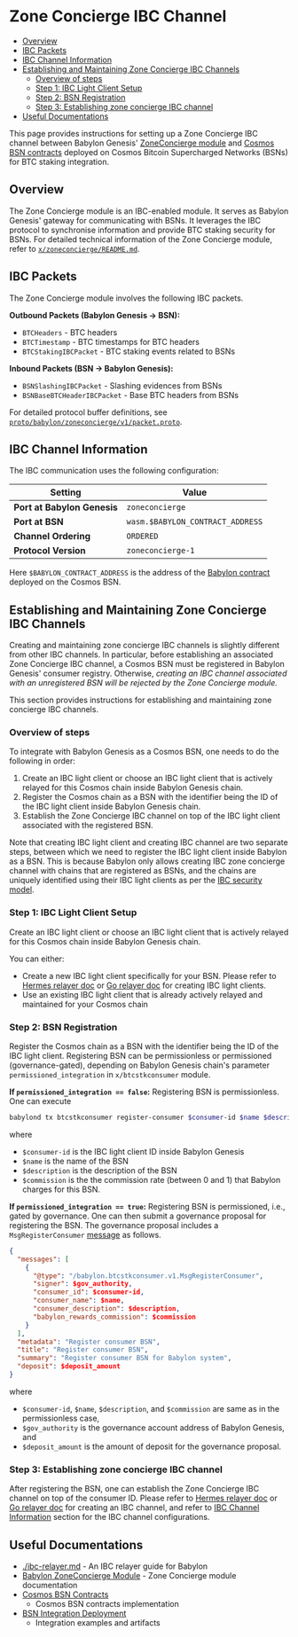 # Zone Concierge IBC Channel

- [Overview](#overview)
- [IBC Packets](#ibc-packets)
- [IBC Channel Information](#ibc-channel-information)
- [Establishing and Maintaining Zone Concierge IBC Channels](#establishing-and-maintaining-zone-concierge-ibc-channels)
  - [Overview of steps](#overview-of-steps)
  - [Step 1: IBC Light Client Setup](#step-1-ibc-light-client-setup)
  - [Step 2: BSN Registration](#step-2-bsn-registration)
  - [Step 3: Establishing zone concierge IBC channel](#step-3-establishing-zone-concierge-ibc-channel)
- [Useful Documentations](#useful-documentations)

This page provides instructions for setting up a Zone Concierge IBC channel
between Babylon Genesis' [ZoneConcierge module](../x/zoneconcierge/) and [Cosmos
BSN contracts](https://github.com/babylonlabs-io/cosmos-bsn-contracts) deployed
on Cosmos Bitcoin Supercharged Networks (BSNs) for BTC staking integration.

## Overview

The Zone Concierge module is an IBC-enabled module. It serves as Babylon
Genesis' gateway for communicating with BSNs. It leverages the IBC protocol to
synchronise information and provide BTC staking security for BSNs. For detailed
technical information of the Zone Concierge module, refer to
[`x/zoneconcierge/README.md`](../x/zoneconcierge/README.md).

## IBC Packets

The Zone Concierge module involves the following IBC packets.

**Outbound Packets (Babylon Genesis → BSN):**

- `BTCHeaders` - BTC headers
- `BTCTimestamp` - BTC timestamps for BTC headers
- `BTCStakingIBCPacket` - BTC staking events related to BSNs

**Inbound Packets (BSN → Babylon Genesis):**

- `BSNSlashingIBCPacket` - Slashing evidences from BSNs
- `BSNBaseBTCHeaderIBCPacket` - Base BTC headers from BSNs

For detailed protocol buffer definitions, see
[`proto/babylon/zoneconcierge/v1/packet.proto`](../proto/babylon/zoneconcierge/v1/packet.proto).

## IBC Channel Information

The IBC communication uses the following configuration:

| Setting | Value |
|---------|-------|
| **Port at Babylon Genesis** | `zoneconcierge` |
| **Port at BSN** | `wasm.$BABYLON_CONTRACT_ADDRESS` |
| **Channel Ordering** | `ORDERED` |
| **Protocol Version** | `zoneconcierge-1` |

Here `$BABYLON_CONTRACT_ADDRESS` is the address of the [Babylon
contract](https://github.com/babylonlabs-io/cosmos-bsn-contracts/tree/main/contracts/babylon)
deployed on the Cosmos BSN.

## Establishing and Maintaining Zone Concierge IBC Channels

Creating and maintaining zone concierge IBC channels is slightly different from
other IBC channels. In particular, before establishing an associated Zone
Concierge IBC channel, a Cosmos BSN must be registered in Babylon Genesis'
consumer registry. Otherwise, *creating an IBC channel associated with an
unregistered BSN will be rejected by the Zone Concierge module.*

This section provides instructions for establishing and maintaining zone
concierge IBC channels.

### Overview of steps

To integrate with Babylon Genesis as a Cosmos BSN, one needs to do the following
in order:

1. Create an IBC light client or choose an IBC light client that is actively
   relayed for this Cosmos chain inside Babylon Genesis chain.
2. Register the Cosmos chain as a BSN with the identifier being the ID of the
   IBC light client inside Babylon Genesis chain.
3. Establish the Zone Concierge IBC channel on top of the IBC light client
   associated with the registered BSN.

Note that creating IBC light client and creating IBC channel are two separate
steps, between which we need to register the IBC light client inside Babylon as
a BSN. This is because Babylon only allows creating IBC zone concierge channel
with chains that are registered as BSNs, and the chains are uniquely identified
using their IBC light clients as per the [IBC security
model](https://ibcprotocol.dev/how-ibc-works).

### Step 1: IBC Light Client Setup

Create an IBC light client or choose an IBC light client that is actively
relayed for this Cosmos chain inside Babylon Genesis chain.

You can either:

- Create a new IBC light client specifically for your BSN. Please refer to
  [Hermes relayer doc](https://hermes.informal.systems/) or [Go relayer
  doc](https://github.com/cosmos/relayer/blob/main/README.md) for creating IBC
  light clients.
- Use an existing IBC light client that is already actively relayed and
  maintained for your Cosmos chain

### Step 2: BSN Registration

Register the Cosmos chain as a BSN with the identifier being the ID of the IBC
light client. Registering BSN can be permissionless or permissioned
(governance-gated), depending on Babylon Genesis chain's parameter
`permissioned_integration` in `x/btcstkconsumer` module.

**If `permissioned_integration == false`:** Registering BSN is permissionless.
One can execute

```bash
babylond tx btcstkconsumer register-consumer $consumer-id $name $description $commission
```

where

- `$consumer-id` is the IBC light client ID inside Babylon Genesis
- `$name` is the name of the BSN
- `$description` is the description of the BSN
- `$commission` is the the commission rate (between 0 and 1) that Babylon
  charges for this BSN.

**If `permissioned_integration == true`:** Registering BSN is permissioned,
i.e., gated by governance. One can then submit a governance proposal for
registering the BSN. The governance proposal includes a `MsgRegisterConsumer`
[message](https://github.com/babylonlabs-io/babylon/blob/397d8dfae74c33ca089d1a31296e6dd40aa3e28c/proto/babylon/btcstkconsumer/v1/tx.proto#L43-L69)
as follows.
<!-- TODO: have a link to a real example of such gov prop -->

```json
{
  "messages": [
    {
      "@type": "/babylon.btcstkconsumer.v1.MsgRegisterConsumer",
      "signer": $gov_authority,
      "consumer_id": $consumer-id,
      "consumer_name": $name,
      "consumer_description": $description,
      "babylon_rewards_commission": $commission
    }
  ],
  "metadata": "Register consumer BSN",
  "title": "Register consumer BSN",
  "summary": "Register consumer BSN for Babylon system",
  "deposit": $deposit_amount
}
```

where

- `$consumer-id`, `$name`, `$description`, and `$commission` are same as in the
  permissionless case,
- `$gov_authority` is the governance account address of Babylon Genesis, and
- `$deposit_amount` is the amount of deposit for the governance proposal.

### Step 3: Establishing zone concierge IBC channel

After registering the BSN, one can establish the Zone Concierge IBC channel on
top of the consumer ID. Please refer to [Hermes relayer
doc](https://hermes.informal.systems/) or [Go relayer
doc](https://github.com/cosmos/relayer/blob/main/README.md) for creating an IBC
channel, and refer to [IBC Channel Information](#ibc-channel-information)
section for the IBC channel configurations.

## Useful Documentations

- [./ibc-relayer.md](./ibc-relayer.md) - An IBC relayer guide for Babylon
- [Babylon ZoneConcierge Module](../x/zoneconcierge/README.md) - Zone Concierge
  module documentation
- [Cosmos BSN Contracts](https://github.com/babylonlabs-io/cosmos-bsn-contracts)
  - Cosmos BSN contracts implementation
- [BSN Integration
  Deployment](https://github.com/babylonlabs-io/babylon-bsn-integration-deployment)
  - Integration examples and artifacts
